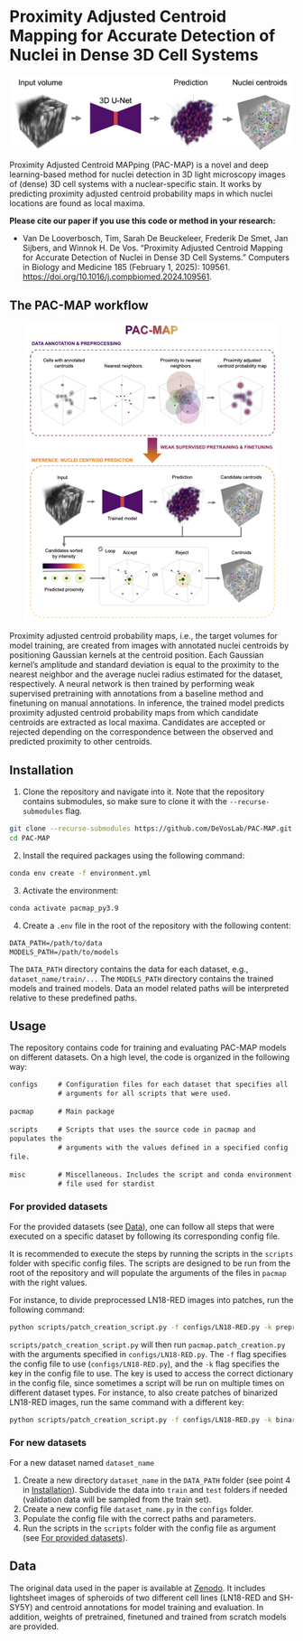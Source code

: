 # Proximity Adjusted Centroid Mapping for Accurate Detection of Nuclei in Dense 3D Cell Systems
<p align="center">
  <img src="imgs/PAC-MAP_pred.png" />
</p>

Proximity Adjusted Centroid MAPping (PAC-MAP) is a novel and deep learning-based method for nuclei detection in 3D light microscopy images of (dense) 3D cell systems with a nuclear-specific stain. It works by predicting proximity adjusted centroid probability maps in which nuclei locations are found as local maxima.

**Please cite our paper if you use this code or method in your research:**

- Van De Looverbosch, Tim, Sarah De Beuckeleer, Frederik De Smet, Jan Sijbers, and Winnok H. De Vos. “Proximity Adjusted Centroid Mapping for Accurate Detection of Nuclei in Dense 3D Cell Systems.” Computers in Biology and Medicine 185 (February 1, 2025): 109561. https://doi.org/10.1016/j.compbiomed.2024.109561.

## The PAC-MAP workflow
<p align="center">
  <img src="imgs/PAC-MAP.png" />
</p>

Proximity adjusted centroid probability maps, i.e., the target volumes for model training, are created from images with annotated nuclei centroids by positioning Gaussian kernels at the centroid position. Each Gaussian kernel’s amplitude and standard deviation is equal to the proximity to the nearest neighbor and the average nuclei radius estimated for the dataset, respectively. A neural network is then trained by performing weak supervised pretraining with annotations from a baseline method and finetuning on manual annotations. In inference, the trained model predicts proximity adjusted centroid probability maps from which candidate centroids are extracted as local maxima. Candidates are accepted or rejected depending on the correspondence between the observed and predicted proximity to other centroids.

## Installation
1) Clone the repository and navigate into it. Note that the repository contains submodules, so make sure to clone it with the `--recurse-submodules` flag.
```bash
git clone --recurse-submodules https://github.com/DeVosLab/PAC-MAP.git 
cd PAC-MAP
```

2) Install the required packages using the following command:
```bash
conda env create -f environment.yml
```

3) Activate the environment:
```bash
conda activate pacmap_py3.9
```

4) Create a `.env` file in the root of the repository with the following content:
```
DATA_PATH=/path/to/data
MODELS_PATH=/path/to/models
```
The `DATA_PATH` directory contains the data for each dataset, e.g., `dataset_name/train/...` 
The `MODELS_PATH` directory contains the trained models and trained models.
Data an model related paths will be interpreted relative to these predefined paths.

## Usage
The repository contains code for training and evaluating PAC-MAP models on different datasets. On a high level, the code is organized in the following way:
```plaintext
configs     # Configuration files for each dataset that specifies all 
            # arguments for all scripts that were used.

pacmap      # Main package

scripts     # Scripts that uses the source code in pacmap and populates the
            # arguments with the values defined in a specified config file. 

misc        # Miscellaneous. Includes the script and conda environment     
            # file used for stardist
```

### For provided datasets
For the provided datasets (see [Data](#data)), one can follow all steps that were executed on a specific dataset by following its corresponding config file. 

It is recommended to execute the steps by running the scripts in the `scripts` folder with specific config files. The scripts are designed to be run from the root of the repository and will populate the arguments of the files in `pacmap` with the right values.

For instance, to divide preprocessed LN18-RED images into patches, run the following command:
```bash 
python scripts/patch_creation_script.py -f configs/LN18-RED.py -k preprocessed
```
`scripts/patch_creation_script.py` will then run `pacmap.patch_creation.py` with the arguments specified in `configs/LN18-RED.py`.
The `-f` flag specifies the config file to use (`configs/LN18-RED.py`), and the `-k` flag specifies the key in the config file to use. The key is used to access the correct dictionary in the config file, since sometimes a script will be run on multiple times on different dataset types. For instance, to also create patches of binarized LN18-RED images, run the same command with a different key:
```bash
python scripts/patch_creation_script.py -f configs/LN18-RED.py -k binarized
```

### For new datasets
For a new dataset named `dataset_name`
1) Create a new directory `dataset_name` in the `DATA_PATH` folder (see point 4 in [Installation](#installation)). Subdivide the data into `train` and `test` folders if needed (validation data will be sampled from the train set).
2) Create a new config file `dataset_name.py` in the `configs` folder.
3) Populate the config file with the correct paths and parameters.
4) Run the scripts in the `scripts` folder with the config file as argument (see [For provided datasets](#for-provided-datasets)).

## Data
The original data used in the paper is available at [Zenodo](https://zenodo.org/records/11636385). It includes lightsheet images of spheroids of two different cell lines (LN18-RED and SH-SY5Y) and centroid annotations for model training and evaluation. In addition, weights of pretrained, finetuned and trained from scratch models are provided.




